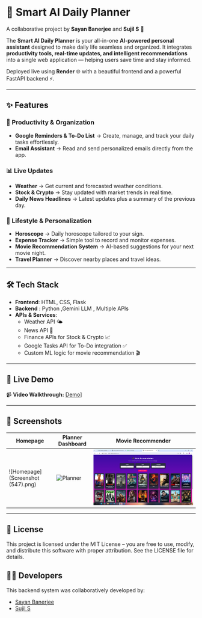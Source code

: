 # 🌟 Smart AI Daily Planner  

A collaborative project by **Sayan Banerjee** and **Sujil S** 🚀  

The **Smart AI Daily Planner** is your all-in-one **AI-powered personal assistant** designed to make daily life seamless and organized. It integrates **productivity tools, real-time updates, and intelligent recommendations** into a single web application — helping users save time and stay informed.  

Deployed live using **Render** 🌐 with a beautiful frontend and a powerful FastAPI backend ⚡.  

---

## ✨ Features  

### 📅 Productivity & Organization  
- **Google Reminders & To-Do List** → Create, manage, and track your daily tasks effortlessly.  
- **Email Assistant** → Read and send personalized emails directly from the app.  

### 📊 Live Updates  
- **Weather** → Get current and forecasted weather conditions.  
- **Stock & Crypto** → Stay updated with market trends in real time.  
- **Daily News Headlines** → Latest updates plus a summary of the previous day.  

### 🔮 Lifestyle & Personalization  
- **Horoscope** → Daily horoscope tailored to your sign.  
- **Expense Tracker** → Simple tool to record and monitor expenses.  
- **Movie Recommendation System** → AI-based suggestions for your next movie night.  
- **Travel Planner** → Discover nearby places and travel ideas.  

---

## 🛠️ Tech Stack  

- **Frontend**: HTML, CSS, Flask  
- **Backend** : Python ,Gemini LLM , Multiple APIs 
- **APIs & Services**:  
  - Weather API 🌤️  
  - News API 📰  
  - Finance APIs for Stock & Crypto 📈  
  - Google Tasks API for To-Do integration ✅  
  - Custom ML logic for movie recommendation 🎬  

---

## 🚀 Live Demo  

📹 **Video Walkthrough:** [Demo](https://drive.google.com/file/d/1cXeE-yiACutR84K9yrXqRja6Cml2YNmj/view?usp=sharing)]  
  

---

## 📸 Screenshots  

| Homepage | Planner Dashboard | Movie Recommender |
|----------|------------------|------------------|
| ![Homepage](Screenshot (547).png) | ![Planner](assets/dashboard.png) | ![Movies](assets/movies.png) |


---

## 📜 License

This project is licensed under the MIT License – you are free to use, modify, and distribute this software with proper attribution.
See the LICENSE
 file for details.

## 👨‍💻 Developers  

This backend system was collaboratively developed by:  
- [Sayan Banerjee](https://github.com/your-github-username)  
- [Sujil S](https://github.com/sujil-github-username)  


